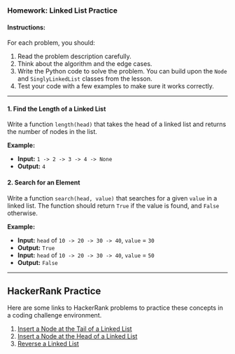 ### Homework: Linked List Practice
#### **Instructions:**

For each problem, you should:

1.  Read the problem description carefully.
2.  Think about the algorithm and the edge cases.
3.  Write the Python code to solve the problem. You can build upon the `Node` and `SinglyLinkedList` classes from the lesson.
4.  Test your code with a few examples to make sure it works correctly.

---

#### **1. Find the Length of a Linked List**

Write a function `length(head)` that takes the head of a linked list and returns the number of nodes in the list.

**Example:**

*   **Input:** `1 -> 2 -> 3 -> 4 -> None`
*   **Output:** `4`

#### **2. Search for an Element**

Write a function `search(head, value)` that searches for a given `value` in a linked list. The function should return `True` if the value is found, and `False` otherwise.

**Example:**

*   **Input:** `head` of `10 -> 20 -> 30 -> 40`, `value` = `30`
*   **Output:** `True`
*   **Input:** `head` of `10 -> 20 -> 30 -> 40`, `value` = `50`
*   **Output:** `False`

---
## **HackerRank Practice**

Here are some links to HackerRank problems to practice these concepts in a coding challenge environment.

1.  [Insert a Node at the Tail of a Linked List](https://www.hackerrank.com/challenges/insert-a-node-at-the-tail-of-a-linked-list/problem?isFullScreen=true)
2.  [Insert a Node at the Head of a Linked List](https://www.hackerrank.com/challenges/insert-a-node-at-the-head-of-a-linked-list/problem?isFullScreen=true)
3. [Reverse a Linked List](https://www.hackerrank.com/challenges/reverse-a-linked-list/problem?isFullScreen=true)